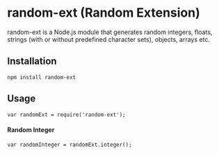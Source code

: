 random-ext (Random Extension)
==============================

random-ext is a Node.js module that generates random integers, floats, strings (with or without predefined character sets), objects, arrays etc.

## Installation

```
npm install random-ext
```

## Usage

```
var randomExt = require('random-ext');
```

#### Random Integer
```
var randomInteger = randomExt.integer();
```

